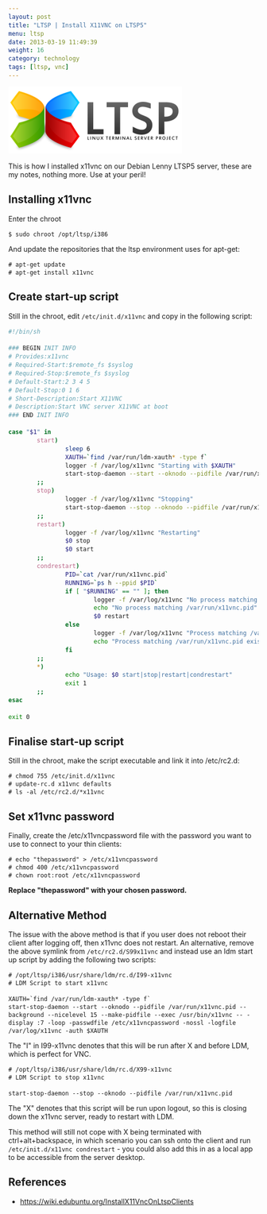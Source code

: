 ```yaml
---
layout: post
title: "LTSP | Install X11VNC on LTSP5"
menu: ltsp
date: 2013-03-19 11:49:39
weight: 16
category: technology
tags: [ltsp, vnc]
---
```


<img src="/assets/ltsp_logo.png" class="image-right" alt="LTSP Logo">

This is how I installed x11vnc on our Debian Lenny LTSP5 server, these are my notes, nothing more.  Use at your peril!

## Installing x11vnc

<!--more-->

Enter the chroot

    $ sudo chroot /opt/ltsp/i386

And update the repositories that the ltsp environment uses for apt-get:

    # apt-get update
    # apt-get install x11vnc

## Create start-up script

Still in the chroot, edit `/etc/init.d/x11vnc` and copy in the following script:

```sh
#!/bin/sh

### BEGIN INIT INFO
# Provides:x11vnc
# Required-Start:$remote_fs $syslog
# Required-Stop:$remote_fs $syslog
# Default-Start:2 3 4 5
# Default-Stop:0 1 6
# Short-Description:Start X11VNC
# Description:Start VNC server X11VNC at boot
### END INIT INFO

case "$1" in
        start) 
                sleep 6
                XAUTH=`find /var/run/ldm-xauth* -type f`
                logger -f /var/log/x11vnc "Starting with $XAUTH"
                start-stop-daemon --start --oknodo --pidfile /var/run/x11vnc.pid --background --nicelevel 15 --make-pidfile --exec /usr/bin/x11vnc -- -display :7 -loop -passwdfile /etc/x11vncpassword -nossl -logfile /var/log/x11vnc -auth $XAUTH
        ;;
        stop)  
                logger -f /var/log/x11vnc "Stopping"
                start-stop-daemon --stop --oknodo --pidfile /var/run/x11vnc.pid
        ;;
        restart)
                logger -f /var/log/x11vnc "Restarting"
                $0 stop
                $0 start
        ;;
        condrestart)
                PID=`cat /var/run/x11vnc.pid`
                RUNNING=`ps h --ppid $PID`
                if [ "$RUNNING" == "" ]; then
                        logger -f /var/log/x11vnc "No process matching /var/run/x11vnc.pid"
                        echo "No process matching /var/run/x11vnc.pid"
                        $0 restart
                else   
                        logger -f /var/log/x11vnc "Process matching /var/run/x11vnc.pid exists"
                        echo "Process matching /var/run/x11vnc.pid exists - no action taken"
                fi
        ;;
        *)
                echo "Usage: $0 start|stop|restart|condrestart"
                exit 1
        ;;
esac

exit 0
```

## Finalise start-up script

Still in the chroot, make the script executable and link it into /etc/rc2.d:

    # chmod 755 /etc/init.d/x11vnc
    # update-rc.d x11vnc defaults
    # ls -al /etc/rc2.d/*x11vnc

## Set x11vnc password

Finally, create the /etc/x11vncpassword file with the password you want to use to connect to your thin clients:

    # echo "thepassword" > /etc/x11vncpassword
    # chmod 400 /etc/x11vncpassword
    # chown root:root /etc/x11vncpassword

**Replace "thepassword" with your chosen password.**

## Alternative Method

The issue with the above method is that if you user does not reboot their client after logging off, then x11vnc does not restart.  An alternative, remove the above symlink from `/etc/rc2.d/S99x11vnc` and instead use an ldm start up script by adding the following two scripts:

    # /opt/ltsp/i386/usr/share/ldm/rc.d/I99-x11vnc
    # LDM Script to start x11vnc

    XAUTH=`find /var/run/ldm-xauth* -type f`
    start-stop-daemon --start --oknodo --pidfile /var/run/x11vnc.pid --background --nicelevel 15 --make-pidfile --exec /usr/bin/x11vnc -- -display :7 -loop -passwdfile /etc/x11vncpassword -nossl -logfile /var/log/x11vnc -auth $XAUTH

The "I" in I99-x11vnc denotes that this will be run after X and before LDM, which is perfect for VNC.

    # /opt/ltsp/i386/usr/share/ldm/rc.d/X99-x11vnc
    # LDM Script to stop x11vnc

    start-stop-daemon --stop --oknodo --pidfile /var/run/x11vnc.pid

The "X" denotes that this script will be run upon logout, so this is closing down the x11vnc server, ready to restart with LDM.

This method will still not cope with X being terminated with ctrl+alt+backspace, in which scenario you can ssh onto the client and run `/etc/init.d/x11vnc condrestart` - you could also add this in as a local app to be accessible from the server desktop.

## References

   * https://wiki.edubuntu.org/InstallX11VncOnLtspClients

